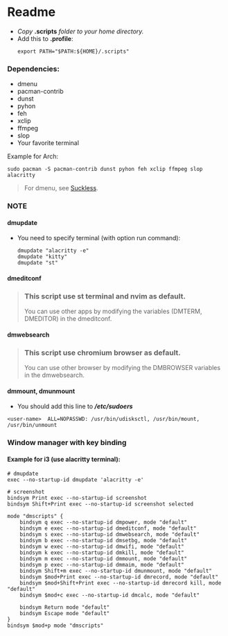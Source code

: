 # Readme

- *Copy* **.scripts** *folder to your home directory.*
- Add this to **.profile**:
  ```
  export PATH="$PATH:${HOME}/.scripts"
  ```

### Dependencies:
- dmenu
- pacman-contrib
- dunst
- pyhon
- feh
- xclip
- ffmpeg
- slop
- Your favorite terminal

Example for Arch:
```
sudo pacman -S pacman-contrib dunst pyhon feh xclip ffmpeg slop alacritty
```
> For dmenu, see [Suckless](https://github.com/nguyenletientrien/Dotfiles#suckless).

### NOTE
#### dmupdate
- You need to specify terminal (with option run command):
  ```
  dmupdate "alacritty -e"
  dmupdate "kitty"
  dmupdate "st"
  ```
#### dmeditconf
> ### This script use st terminal and nvim as default.
> You can use other apps by modifying the variables (DMTERM, DMEDITOR) in the dmeditconf.

#### dmwebsearch
> ### This script use chromium browser as default.
> You can use other browser by modifying the DMBROWSER variables in the dmwebsearch.

#### dmmount, dmunmount
- You should add this line to ***/etc/sudoers***
```
<user-name>  ALL=NOPASSWD: /usr/bin/udisksctl, /usr/bin/mount, /usr/bin/unmount
```

### Window manager with key binding
#### Example for i3 (use alacritty terminal):

```
# dmupdate
exec --no-startup-id dmupdate 'alacritty -e'
```
```
# screenshot
bindsym Print exec --no-startup-id screenshot
bindsym Shift+Print exec --no-startup-id screenshot selected
```
```
mode "dmscripts" {
    bindsym q exec --no-startup-id dmpower, mode "default"
    bindsym e exec --no-startup-id dmeditconf, mode "default"
    bindsym s exec --no-startup-id dmwebsearch, mode "default"
    bindsym b exec --no-startup-id dmsetbg, mode "default"
    bindsym w exec --no-startup-id dmwifi, mode "default"
    bindsym k exec --no-startup-id dmkill, mode "default"
    bindsym m exec --no-startup-id dmmount, mode "default"
    bindsym p exec --no-startup-id dmmaim, mode "default"
    bindsym Shift+m exec --no-startup-id dmunmount, mode "default"
    bindsym $mod+Print exec --no-startup-id dmrecord, mode "default"
    bindsym $mod+Shift+Print exec --no-startup-id dmrecord kill, mode "default"
    bindsym $mod+c exec --no-startup-id dmcalc, mode "default"

    bindsym Return mode "default"
    bindsym Escape mode "default"
}
bindsym $mod+p mode "dmscripts"
```
